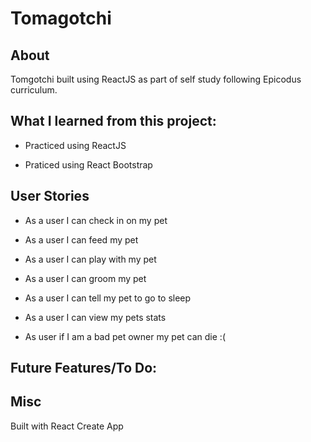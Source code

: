 # Tomagotchi

## About 

Tomgotchi built using ReactJS as part of self study following Epicodus curriculum.

## What I learned from this project:


 * Practiced using ReactJS 
 
*  Praticed using React Bootstrap 

## User Stories

*  As a user I can check in on my pet

* As a user I can feed my pet

* As a user I can play with my pet

* As a user I can groom my pet 

* As a user I can tell my pet to go to sleep

* As a user I can view my pets stats 

* As user if I am a bad pet owner my pet can die :( 







## Future Features/To Do:

## Misc

Built with React Create App

